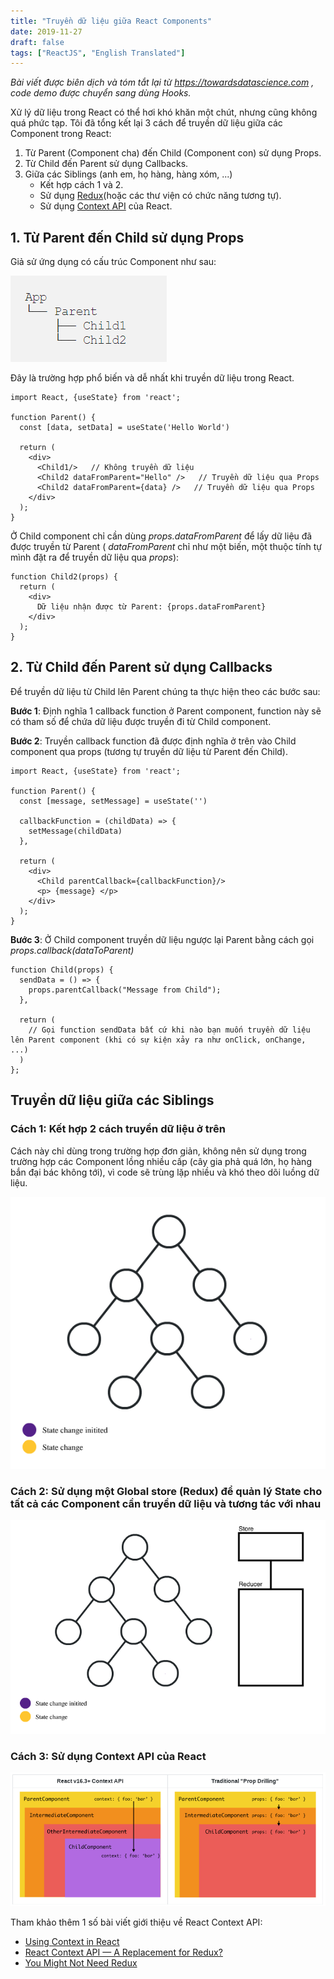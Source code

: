 ```yaml
---
title: "Truyền dữ liệu giữa React Components"
date: 2019-11-27
draft: false
tags: ["ReactJS", "English Translated"]
---
```


_Bài viết được biên dịch và tóm tắt lại từ_ [_https://towardsdatascience.com_](https://towardsdatascience.com/passing-data-between-react-components-parent-children-siblings-a64f89e24ecf) _, code demo được chuyển sang dùng Hooks._

Xử lý dữ liệu trong React có thể hơi khó khăn một chút, nhưng cũng không quá phức tạp. Tôi đã tổng kết lại 3 cách để truyền dữ liệu giữa các Component trong React:

1. Từ Parent (Component cha) đến Child (Component con) sử dụng Props.
2. Từ Child đến Parent sử dụng Callbacks.
3. Giữa các Siblings (anh em, họ hàng, hàng xóm, ...)
   - Kết hợp cách 1 và 2.
   - Sử dụng [Redux](https://redux.js.org/)(hoặc các thư viện có chức năng tương tự).
   - Sử dụng [Context API](https://reactjs.org/docs/context.html) của React.

## 1. Từ Parent đến Child sử dụng Props

Giả sử ứng dụng có cấu trúc Component như sau:

![React component structure](/images/react-component-structure.png)

Đây là trường hợp phổ biến và dễ nhất khi truyền dữ liệu trong React.

```react
import React, {useState} from 'react';

function Parent() {
  const [data, setData] = useState('Hello World')

  return (
    <div>
      <Child1/>   // Không truyền dữ liệu
      <Child2 dataFromParent="Hello" />   // Truyền dữ liệu qua Props
      <Child2 dataFromParent={data} />   // Truyền dữ liệu qua Props
    </div>
  );
}
```

Ở Child component chỉ cần dùng *props.dataFromParent* để lấy dữ liệu đã được truyền từ Parent ( _dataFromParent_ chỉ như một biến, một thuộc tính tự mình đặt ra để truyền dữ liệu qua _props_):

```react
function Child2(props) {
  return (
    <div>
      Dữ liệu nhận được từ Parent: {props.dataFromParent}
    </div>
  );
}
```

## 2. Từ Child đến Parent sử dụng Callbacks

Để truyền dữ liệu từ Child lên Parent chúng ta thực hiện theo các bước sau:

**Bước 1**: Định nghĩa 1 callback function ở Parent component, function này sẽ có tham số để chứa dữ liệu được truyền đi từ Child component.

**Bước 2**: Truyền callback function đã được định nghĩa ở trên vào Child component qua props (tương tự truyền dữ liệu từ Parent đến Child).

```react
import React, {useState} from 'react';

function Parent() {
  const [message, setMessage] = useState('')

  callbackFunction = (childData) => {
    setMessage(childData)
  },

  return (
    <div>
      <Child parentCallback={callbackFunction}/>
      <p> {message} </p>
    </div>
  );
}
```

**Bước 3**: Ở Child component truyền dữ liệu ngược lại Parent bằng cách gọi _props.callback(dataToParent)_

```react
function Child(props) {
  sendData = () => {
    props.parentCallback("Message from Child");
  },

  return (
    // Gọi function sendData bất cứ khi nào bạn muốn truyền dữ liệu lên Parent component (khi có sự kiện xảy ra như onClick, onChange, ...)
  )
};
```

## Truyền dữ liệu giữa các Siblings

### Cách 1: Kết hợp 2 cách truyền dữ liệu ở trên

Cách này chỉ dùng trong trường hợp đơn giản, không nên sử dụng trong trường hợp các Component lồng nhiều cấp (cây gia phả quá lớn, họ hàng bắn đại bác không tới), vì code sẽ trùng lặp nhiều và khó theo dõi luồng dữ liệu.

![React state 1](/images/react-state-1.gif)

### Cách 2: Sử dụng một Global store (Redux) để quản lý State cho tất cả các Component cần truyền dữ liệu và tương tác với nhau

![React state 2](/images/react-state-2.gif)

### Cách 3: Sử dụng Context API của React

![React Context API](/images/react-state-3.png)

Tham khảo thêm 1 số bài viết giới thiệu về React Context API:

- [Using Context in React](https://medium.com/@wisecobbler/using-context-in-react-56a8e7da5431)
- [React Context API — A Replacement for Redux?](https://blog.bitsrc.io/react-context-api-a-replacement-for-redux-6e20790492b3)
- [You Might Not Need Redux](https://medium.com/@dan_abramov/you-might-not-need-redux-be46360cf367)
